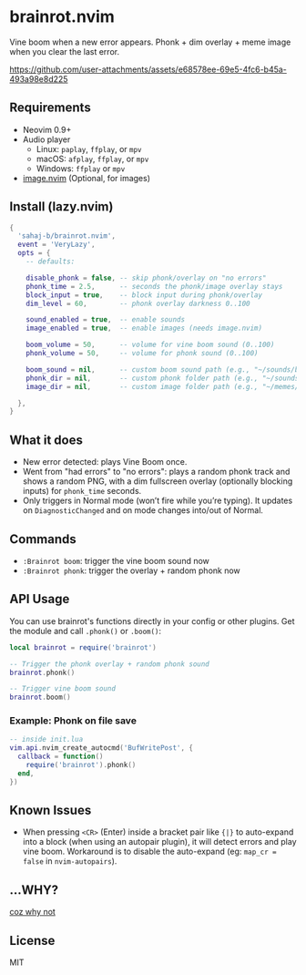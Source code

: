 # brainrot.nvim

Vine boom when a new error appears. Phonk + dim overlay + meme image when you clear the last error.


https://github.com/user-attachments/assets/e68578ee-69e5-4fc6-b45a-493a98e8d225


## Requirements
- Neovim 0.9+
- Audio player
  - Linux: `paplay`, `ffplay`, or `mpv`
  - macOS: `afplay`, `ffplay`, or `mpv`
  - Windows: `ffplay` or `mpv`
- [image.nvim](https://github.com/3rd/image.nvim) (Optional, for images)

## Install (lazy.nvim)
```lua
{
  'sahaj-b/brainrot.nvim',
  event = 'VeryLazy',
  opts = {
    -- defaults:

    disable_phonk = false, -- skip phonk/overlay on "no errors"
    phonk_time = 2.5,      -- seconds the phonk/image overlay stays
    block_input = true,    -- block input during phonk/overlay
    dim_level = 60,        -- phonk overlay darkness 0..100

    sound_enabled = true,  -- enable sounds
    image_enabled = true,  -- enable images (needs image.nvim)

    boom_volume = 50,      -- volume for vine boom sound (0..100)
    phonk_volume = 50,     -- volume for phonk sound (0..100)

    boom_sound = nil,      -- custom boom sound path (e.g., "~/sounds/boom.ogg")
    phonk_dir = nil,       -- custom phonk folder path (e.g., "~/sounds/phonks")
    image_dir = nil,       -- custom image folder path (e.g., "~/memes/images")

  },
}
```

## What it does
- New error detected: plays Vine Boom once.
- Went from "had errors" to "no errors": plays a random phonk track and shows a random PNG, with a dim fullscreen overlay (optionally blocking inputs) for `phonk_time` seconds.
- Only triggers in Normal mode (won’t fire while you’re typing). It updates on `DiagnosticChanged` and on mode changes into/out of Normal.

## Commands
- `:Brainrot boom`: trigger the vine boom sound now
- `:Brainrot phonk`: trigger the overlay + random phonk now

## API Usage
You can use brainrot's functions directly in your config or other plugins. Get the module and call `.phonk()` or `.boom()`:

```lua
local brainrot = require('brainrot')

-- Trigger the phonk overlay + random phonk sound
brainrot.phonk()

-- Trigger vine boom sound
brainrot.boom()
```

### Example: Phonk on file save
```lua
-- inside init.lua
vim.api.nvim_create_autocmd('BufWritePost', {
  callback = function()
    require('brainrot').phonk()
  end,
})
```

## Known Issues
- When pressing `<CR>` (Enter) inside a bracket pair like `{|}` to auto-expand into a block (when using an autopair plugin), it will detect errors and play vine boom. Workaround is to disable the auto-expand (eg: `map_cr = false` in `nvim-autopairs`).

## ...WHY?
[coz why not](https://x.com/sahaj__b/status/1981749009350811966)

## License
MIT
